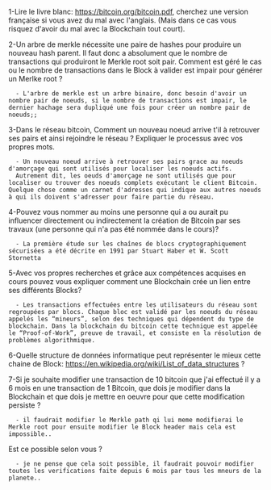 1-Lire le livre blanc: https://bitcoin.org/bitcoin.pdf, cherchez une version française si vous avez du mal avec l'anglais. (Mais dans ce cas vous risquez d'avoir du mal avec la Blockchain tout court).

2-Un arbre de merkle nécessite une paire de hashes pour produire un nouveau hash parent. Il faut donc a absolument que le nombre de transactions qui produiront le Merkle root soit pair.
Comment est géré le cas ou le nombre de transactions dans le Block à valider est impair pour générer un Merlke root ?

      - L'arbre de merkle est un arbre binaire, donc besoin d'avoir un nombre pair de noeuds, si le nombre de transactions est impair, le dernier hachage sera dupliqué une fois pour créer un nombre pair de noeuds;;

3-Dans le réseau bitcoin, Comment un nouveau noeud arrive t'il à retrouver ses pairs et ainsi rejoindre le réseau ? Expliquer le processus avec vos propres mots.

      - Un nouveau noeud arrive à retrouver ses pairs grace au noeuds d'amorçage qui sont utilisés pour localiser les noeuds actifs.
      Autrement dit, les oeuds d'amorçage ne sont utilisés que pour localiser ou trouver des noeuds complets exécutant le client Bitcoin. Quelque chose comme un carnet d'adresses qui indique aux autres noeuds à qui ils doivent s'adresser pour faire partie du réseau. 

4-Pouvez vous nommer au moins une personne qui a ou aurait pu influencer directement ou indirectement la création de Bitcoin par ses travaux (une personne qui n'a pas été nommée dans le cours)?

      - La première étude sur les chaînes de blocs cryptographiquement sécurisées a été décrite en 1991 par Stuart Haber et W. Scott Stornetta

5-Avec vos propres recherches et grâce aux compétences acquises en cours pouvez vous expliquer comment une Blockchain crée un lien entre ses différents Blocks?

      - Les transactions effectuées entre les utilisateurs du réseau sont regroupées par blocs. Chaque bloc est validé par les noeuds du réseau appelés les “mineurs”, selon des techniques qui dépendent du type de blockchain. Dans la blockchain du bitcoin cette technique est appelée le “Proof-of-Work”, preuve de travail, et consiste en la résolution de problèmes algorithmique.



6-Quelle structure de données informatique peut représenter le mieux cette chaine de Block: https://en.wikipedia.org/wiki/List_of_data_structures ?

7-Si je souhaite modifier une transaction de 10 bitcoin que j'ai effectué il y a 6 mois en une        transaction de 1 Bitcoin, que dois je modifier dans la Blockchain et que dois je mettre en oeuvre pour que cette modification persiste ?

      - il faudrait modifier le Merkle path qi lui meme modifierai le Merkle root pour ensuite modifier le Block header mais cela est impossible..


Est ce possible selon vous ? 

      - je ne pense que cela soit possible, il faudrait pouvoir modifier toutes les verifications faite depuis 6 mois par tous les mneurs de la planete..
